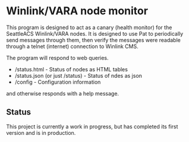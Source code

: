 # Winlink/VARA node monitor

This program is designed to act as a canary (health monitor) for the SeattleACS Winlink/VARA nodes. 
It is designed to use Pat to periodically send messages through them, then verify the messages were readable through a telnet (internet) connection to Winlink CMS. 

The program will respond to web queries.

- /status.html - Status of nodes as HTML tables
- /status.json (or just /status) - Status of ndes as json
- /config - Configuration information

and otherwise responds with a help message.

## Status
This project is currently a work in progress, but has completed its first version and is in production.
